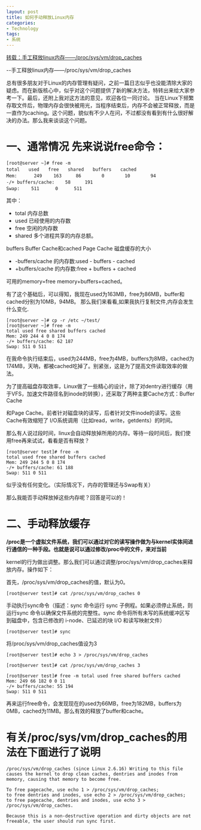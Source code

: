 ```yaml
---
layout: post
title: 如何手动释放Linux内存
categories:
- Technology
tags:
- 系统
---
```

[转载：手工释放linux内存——/proc/sys/vm/drop_caches](https://www.cnblogs.com/jackhub/p/3736877.html)

--手工释放linux内存——/proc/sys/vm/drop_caches

总有很多朋友对于Linux的内存管理有疑问，之前一篇日志似乎也没能清除大家的疑虑。而在新版核心中，似乎对这个问题提供了新的解决方法，特转出来给大家参考一下。最后，还附上我对这方法的意见，欢迎各位一同讨论。
    当在Linux下频繁存取文件后，物理内存会很快被用光，当程序结束后，内存不会被正常释放，而是一直作为caching。这个问题，貌似有不少人在问，不过都没有看到有什么很好解决的办法。那么我来谈谈这个问题。

# 一、通常情况 先来说说free命令：

    [root@server ~]# free -m
    total　　used　　free　　shared　　buffers　　cached
    Mem:  　　 249　　 163 　　 86　　　　 0 　　　　10 　　　　94
    -/+ buffers/cache:    58 　　 191
    Swap: 　　511 　　　0　　　 511

其中：

* total 内存总数
* used 已经使用的内存数
* free 空闲的内存数
* shared 多个进程共享的内存总额。

buffers Buffer Cache和cached Page Cache 磁盘缓存的大小

* -buffers/cache 的内存数:used - buffers - cached
* +buffers/cache 的内存数:free + buffers + cached

可用的memory=free memory+buffers+cached。

有了这个基础后，可以得知，我现在used为163MB，free为86MB，buffer和cached分别为10MB，94MB。 那么我们来看看,如果我执行复制文件,内存会发生什么变化.

    [root@server ~]# cp -r /etc ~/test/
    [root@server ~]# free -m
    total used free shared buffers cached
    Mem: 249 244 4 0 8 174
    -/+ buffers/cache: 62 187
    Swap: 511 0 511

在我命令执行结束后，used为244MB，free为4MB，buffers为8MB，cached为174MB，天呐，都被cached吃掉了。别紧张，这是为了提高文件读取效率的做法。

为了提高磁盘存取效率，Linux做了一些精心的设计，除了对dentry进行缓存（用于VFS，加速文件路径名到inode的转换），还采取了两种主要Cache方式：Buffer Cache

和Page Cache。前者针对磁盘块的读写，后者针对文件inode的读写。这些Cache有效缩短了 I/O系统调用（比如read，write，getdents）的时间。

那么有人说过段时间，linux会自动释放掉所用的内存。等待一段时间后，我们使用free再来试试，看看是否有释放？

    [root@server test]# free -m
    total used free shared buffers cached
    Mem: 249 244 5 0 8 174
    -/+ buffers/cache: 61 188
    Swap: 511 0 511

似乎没有任何变化。（实际情况下，内存的管理还与Swap有关）

那么我能否手动释放掉这些内存呢？回答是可以的！

# 二、手动释放缓存

**/proc是一个虚拟文件系统，我们可以通过对它的读写操作做为与kernel实体间进行通信的一种手段。也就是说可以通过修改/proc中的文件，来对当前**

kernel的行为做出调整。那么我们可以通过调整/proc/sys/vm/drop_caches来释放内存。操作如下：

首先，/proc/sys/vm/drop_caches的值，默认为0。

    [root@server test]# cat /proc/sys/vm/drop_caches 0

手动执行sync命令（描述：sync 命令运行 sync 子例程。如果必须停止系统，则运行sync 命令以确保文件系统的完整性。sync 命令将所有未写的系统缓冲区写到磁盘中，包含已修改的 i-node、已延迟的块 I/O 和读写映射文件）

    [root@server test]# sync

将/proc/sys/vm/drop_caches值设为3

    [root@server test]# echo 3 > /proc/sys/vm/drop_caches

    [root@server test]# cat /proc/sys/vm/drop_caches 3

    [root@server test]# free -m total used free shared buffers cached
    Mem: 249 66 182 0 0 11
    -/+ buffers/cache: 55 194
    Swap: 511 0 511

再来运行free命令，会发现现在的used为66MB，free为182MB，buffers为0MB，cached为11MB。那么有效的释放了buffer和cache。

# 有关/proc/sys/vm/drop_caches的用法在下面进行了说明

    /proc/sys/vm/drop_caches (since Linux 2.6.16) Writing to this file causes the kernel to drop clean caches, dentries and inodes from memory, causing that memory to become free.

    To free pagecache, use echo 1 > /proc/sys/vm/drop_caches;
    to free dentries and inodes, use echo 2 > /proc/sys/vm/drop_caches;
    to free pagecache, dentries and inodes, use echo 3 > /proc/sys/vm/drop_caches.

    Because this is a non-destructive operation and dirty objects are not freeable, the user should run sync first.

